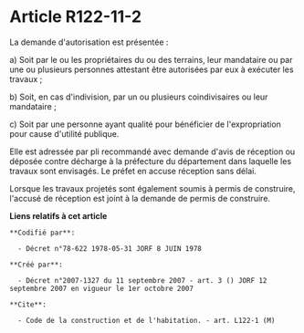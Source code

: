 # Article R122-11-2

La demande d'autorisation est présentée :

a) Soit par le ou les propriétaires du ou des terrains, leur mandataire ou par une ou plusieurs personnes attestant être
autorisées par eux à exécuter les travaux ;

b) Soit, en cas d'indivision, par un ou plusieurs coindivisaires ou leur mandataire ;

c) Soit par une personne ayant qualité pour bénéficier de l'expropriation pour cause d'utilité publique.

Elle est adressée par pli recommandé avec demande d'avis de réception ou déposée contre décharge à la préfecture du
département dans laquelle les travaux sont envisagés. Le préfet en accuse réception sans délai.

Lorsque les travaux projetés sont également soumis à permis de construire, l'accusé de réception est joint à la demande de
permis de construire.

**Liens relatifs à cet article**

	**Codifié par**:

	  - Décret n°78-622 1978-05-31 JORF 8 JUIN 1978

	**Créé par**:

	  - Décret n°2007-1327 du 11 septembre 2007 - art. 3 () JORF 12 septembre 2007 en vigueur le 1er octobre 2007

	**Cite**:

	  - Code de la construction et de l'habitation. - art. L122-1 (M)
